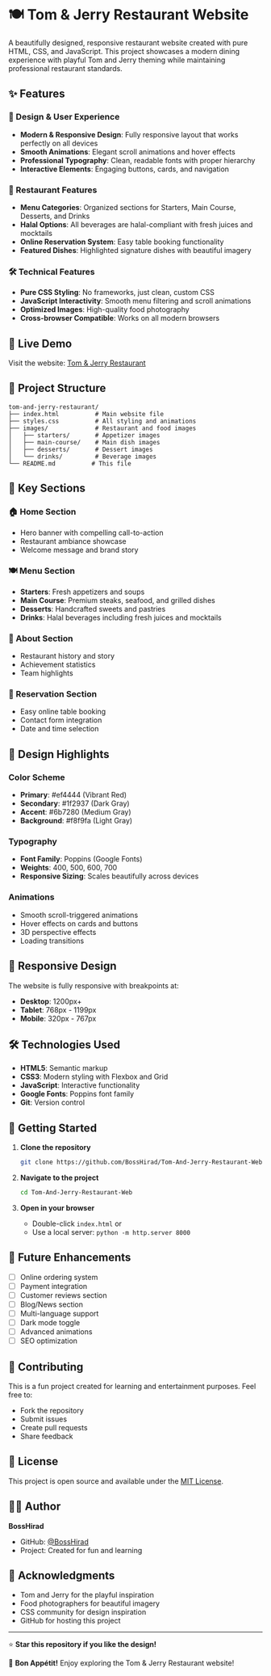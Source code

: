 # 🍽️ Tom & Jerry Restaurant Website

A beautifully designed, responsive restaurant website created with pure HTML, CSS, and JavaScript. This project showcases a modern dining experience with playful Tom and Jerry theming while maintaining professional restaurant standards.

## ✨ Features

### 🎨 Design & User Experience
- **Modern & Responsive Design**: Fully responsive layout that works perfectly on all devices
- **Smooth Animations**: Elegant scroll animations and hover effects
- **Professional Typography**: Clean, readable fonts with proper hierarchy
- **Interactive Elements**: Engaging buttons, cards, and navigation

### 🍕 Restaurant Features
- **Menu Categories**: Organized sections for Starters, Main Course, Desserts, and Drinks
- **Halal Options**: All beverages are halal-compliant with fresh juices and mocktails
- **Online Reservation System**: Easy table booking functionality
- **Featured Dishes**: Highlighted signature dishes with beautiful imagery

### 🛠️ Technical Features
- **Pure CSS Styling**: No frameworks, just clean, custom CSS
- **JavaScript Interactivity**: Smooth menu filtering and scroll animations
- **Optimized Images**: High-quality food photography
- **Cross-browser Compatible**: Works on all modern browsers

## 🚀 Live Demo

Visit the website: [Tom & Jerry Restaurant](https://bossHirad.github.io/Tom-And-Jerry-Restaurant-Web/)

## 📁 Project Structure

```
tom-and-jerry-restaurant/
├── index.html          # Main website file
├── styles.css          # All styling and animations
├── images/             # Restaurant and food images
│   ├── starters/       # Appetizer images
│   ├── main-course/    # Main dish images
│   ├── desserts/       # Dessert images
│   └── drinks/         # Beverage images
└── README.md          # This file
```

## 🎯 Key Sections

### 🏠 Home Section
- Hero banner with compelling call-to-action
- Restaurant ambiance showcase
- Welcome message and brand story

### 🍽️ Menu Section
- **Starters**: Fresh appetizers and soups
- **Main Course**: Premium steaks, seafood, and grilled dishes
- **Desserts**: Handcrafted sweets and pastries
- **Drinks**: Halal beverages including fresh juices and mocktails

### 📖 About Section
- Restaurant history and story
- Achievement statistics
- Team highlights

### 📅 Reservation Section
- Easy online table booking
- Contact form integration
- Date and time selection

## 🎨 Design Highlights

### Color Scheme
- **Primary**: #ef4444 (Vibrant Red)
- **Secondary**: #1f2937 (Dark Gray)
- **Accent**: #6b7280 (Medium Gray)
- **Background**: #f8f9fa (Light Gray)

### Typography
- **Font Family**: Poppins (Google Fonts)
- **Weights**: 400, 500, 600, 700
- **Responsive Sizing**: Scales beautifully across devices

### Animations
- Smooth scroll-triggered animations
- Hover effects on cards and buttons
- 3D perspective effects
- Loading transitions

## 📱 Responsive Design

The website is fully responsive with breakpoints at:
- **Desktop**: 1200px+
- **Tablet**: 768px - 1199px
- **Mobile**: 320px - 767px

## 🛠️ Technologies Used

- **HTML5**: Semantic markup
- **CSS3**: Modern styling with Flexbox and Grid
- **JavaScript**: Interactive functionality
- **Google Fonts**: Poppins font family
- **Git**: Version control

## 🚀 Getting Started

1. **Clone the repository**
   ```bash
   git clone https://github.com/BossHirad/Tom-And-Jerry-Restaurant-Web.git
   ```

2. **Navigate to the project**
   ```bash
   cd Tom-And-Jerry-Restaurant-Web
   ```

3. **Open in your browser**
   - Double-click `index.html` or
   - Use a local server: `python -m http.server 8000`

## 🎯 Future Enhancements

- [ ] Online ordering system
- [ ] Payment integration
- [ ] Customer reviews section
- [ ] Blog/News section
- [ ] Multi-language support
- [ ] Dark mode toggle
- [ ] Advanced animations
- [ ] SEO optimization

## 🤝 Contributing

This is a fun project created for learning and entertainment purposes. Feel free to:
- Fork the repository
- Submit issues
- Create pull requests
- Share feedback

## 📄 License

This project is open source and available under the [MIT License](LICENSE).

## 👨‍💻 Author

**BossHirad**
- GitHub: [@BossHirad](https://github.com/BossHirad)
- Project: Created for fun and learning

## 🙏 Acknowledgments

- Tom and Jerry for the playful inspiration
- Food photographers for beautiful imagery
- CSS community for design inspiration
- GitHub for hosting this project

---

⭐ **Star this repository if you like the design!**

🍕 **Bon Appétit!** Enjoy exploring the Tom & Jerry Restaurant website!